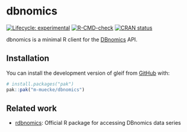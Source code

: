 
<!-- README.md is generated from README.Rmd. Please edit that file -->

# dbnomics

<!-- badges: start -->

[![Lifecycle:
experimental](https://img.shields.io/badge/lifecycle-experimental-orange.svg)](https://lifecycle.r-lib.org/articles/stages.html#experimental)
[![R-CMD-check](https://github.com/m-muecke/dbnomics/actions/workflows/R-CMD-check.yaml/badge.svg)](https://github.com/m-muecke/dbnomics/actions/workflows/R-CMD-check.yaml)
[![CRAN
status](https://www.r-pkg.org/badges/version/dbnomics)](https://CRAN.R-project.org/package=dbnomics)
<!-- badges: end -->

dbnomics is a minimal R client for the
[DBnomics](https://db.nomics.world/about) API.

## Installation

You can install the development version of gleif from
[GitHub](https://github.com/) with:

``` r
# install.packages("pak")
pak::pak("m-muecke/dbnomics")
```

## Related work

- [rdbnomics](https://git.nomics.world/dbnomics/rdbnomics/): Official R
  package for accessing DBnomics data series
